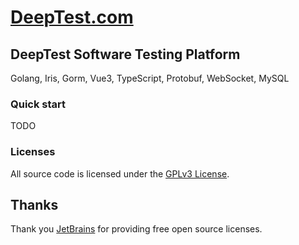 # [DeepTest.com](http://deeptest.com)

## DeepTest Software Testing Platform

Golang, Iris, Gorm, Vue3, TypeScript, Protobuf, WebSocket, MySQL

### Quick start
TODO

### Licenses
All source code is licensed under the [GPLv3 License](LICENSE.md).

## Thanks
Thank you [JetBrains](https://www.jetbrains.com) for providing free open source licenses.